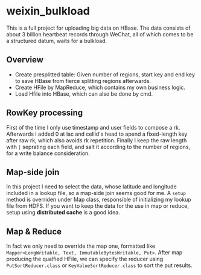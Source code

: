 # weixin_bulkload
This is a full project for uploading big data on HBase.
The data consists of about 3 billion heartbeat records through WeChat, all of which comes to be a structured datum, waits for a bulkload. 
## Overview
* Create presplitted table: Given number of regions, start key and end key to save HBase from fierce splitting regions afterwards.
* Create HFile by MapReduce, which contains my own business logic.
* Load Hfile into HBase, which can also be done by cmd.
## RowKey processing
First of the time I only use timestamp and user fields to compose a rk.
Afterwards I added 0 at lac and cellid's head to apend a fixed-length key after raw rk, which also avoids rk repetition. 
Finally I keep the raw length with `|` seprating each field, and salt it according to the number of regions, for a write balance consideration.
## Map-side join
In this project I need to select the data, whose latitude and longitude included in a lookup file, so a map-side join seems good for me.
A `setup` method is overriden under Map class, responsible of initializing my lookup file from HDFS. If you want to keep the data for the use in 
map or reduce, setup using **distributed cache** is a good idea.
## Map & Reduce
In fact we only need to override the map one, formatted like `Mapper<LongWritable, Text, ImmutableBytesWritable, Put>`.
After map producing the qualfied HFile, we can specify the reducer using `PutSortReducer.class` or `KeyValueSortReducer.class` to sort the put results.
